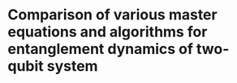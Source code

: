 # Comparison of various master equations and algorithms for entanglement dynamics of two-qubit system
